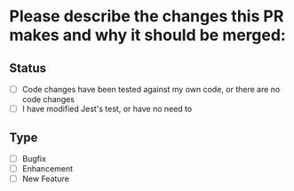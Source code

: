 # Please describe the changes this PR makes and why it should be merged:

## Status

- [ ] Code changes have been tested against my own code, or there are no code
      changes
- [ ] I have modified Jest's test, or have no need to

## Type

- [ ] Bugfix
- [ ] Enhancement
- [ ] New Feature
